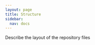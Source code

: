 ```yaml
---
layout: page
title: Structure
sidebar:
  nav: docs
---
```


Describe the layout of the repository files
